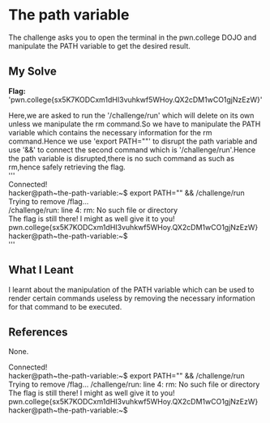 # The path variable
The challenge asks you to open the terminal in the pwn.college DOJO and manipulate the PATH variable to get the desired result.    

## My Solve
**Flag:** 'pwn.college{sx5K7KODCxm1dHI3vuhkwf5WHoy.QX2cDM1wCO1gjNzEzW}'      

Here,we are asked to run the '/challenge/run' which will delete on its own unless we manipulate the rm command.So we have to manipulate the PATH variable which contains the necessary information for the rm command.Hence we use 'export PATH=""' to disrupt the path variable and use '&&' to connect the second command which is '/challenge/run'.Hence the path variable is disrupted,there is no such command as such as rm,hence safely retrieving the flag.    
'''      
Connected!                                                                          
hacker@path~the-path-variable:~$ export PATH="" && /challenge/run        
Trying to remove /flag...        
/challenge/run: line 4: rm: No such file or directory        
The flag is still there! I might as well give it to you!      
pwn.college{sx5K7KODCxm1dHI3vuhkwf5WHoy.QX2cDM1wCO1gjNzEzW}        
hacker@path~the-path-variable:~$         
'''      

## What I Leant 
I learnt about the manipulation of the PATH variable which can be used to render certain commands useless by removing the necessary information for that command to be executed.     

## References 
None.        


Connected!                                                                        
hacker@path~the-path-variable:~$ export PATH="" && /challenge/run
Trying to remove /flag...
/challenge/run: line 4: rm: No such file or directory
The flag is still there! I might as well give it to you!
pwn.college{sx5K7KODCxm1dHI3vuhkwf5WHoy.QX2cDM1wCO1gjNzEzW}
hacker@path~the-path-variable:~$ 
